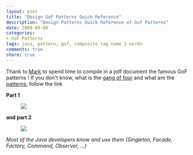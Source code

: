 ```yaml
---
layout: post
title: "Design GoF Patterns Quick Reference"
description: "Design Patterns Quick Reference of Gof Patterns"
date: 2008-08-08
categories:
- GoF Patterns
tags: java, pattern, gof, composite tag name 3 words
comments: true
share: true
---
```

Thank to [Mark](http://http://www.mcdonaldland.info/2007/11/28/40/">http://www.mcdonaldland.info/2007/11/28/40/) to spend time to compile in a pdf document the famous GoF patterns ! If you don't know, what is the [gang of four](http://c2.com/cgi/wiki?GangOfFour) and what are the [patterns](http://en.wikipedia.org/wiki/Design_Patterns), follow the link

**Part 1**

<figure class="half">
	<a href="http://blog.markturansky.com/wp-content/uploads/2008/01/designpatterns1_sm.jpg"><img src="http://blog.markturansky.com/wp-content/uploads/2008/01/designpatterns1_sm.jpg"></a>
</figure>

**and part 2**

<figure class="half">
	<a href="http://blog.markturansky.com/wp-content/uploads/2008/01/designpatterns2_sm.jpg"><img src="http://blog.markturansky.com/wp-content/uploads/2008/01/designpatterns2_sm.jpg"></a>
</figure>

*Most of the Java developers know and use them (Singleton, Facade, Factory, Command, Observer, …)*

